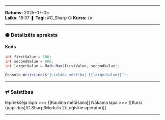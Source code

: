 ___
**Datums:** 2025-07-05   
**Laiks:** 18:07 
❚ **Tagi:** #C_Sharp 
⌬ **Kurss:**  `C#`

---
### ⬢ Detalizēts apraksts
#### Kods

```csharp
int firstValue = 500;
int secondValue = 600;
int largerValue = Math.Max(firstValue, secondValue);

Console.WriteLine($"|Lielāka vērtība| [{largerValue}]");
```

---
### ⇄ Saistības
Iepriekšēja lapa >>> [[Kauliņa mētāšana]]
Nākama lapa >>> [[Kursi (papildus)/C Sharp/Modulis 2/Loģiskie operatori]]
___